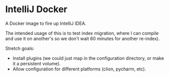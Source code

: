 # IntelliJ Docker

A Docker image to fire up IntelliJ IDEA.

The intended usage of this is to test index migration, where I can compile
and use it on another's so we don't wait 60 minutes for another re-index).

Stretch goals:
 - Install plugins (we could just map in the configuration directory, or make
   it a persistent volume).
 - Allow configuration for different platforms (clion, pycharm, etc).

